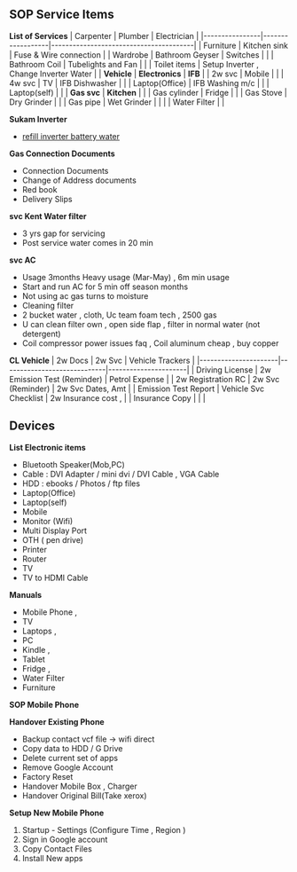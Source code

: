 ## SOP Service Items

**List of Services**
| Carpenter      | Plumber          |  Electrician                           |
|----------------|------------------|----------------------------------------|
| Furniture      | Kitchen sink     | Fuse & Wire connection                 |
| Wardrobe       | Bathroom Geyser  | Switches                               |
|                | Bathroom Coil    | Tubelights and Fan                     |
|                | Toilet items     | Setup Inverter , Change Inverter Water |
| **Vehicle**    | **Electronics**  | **IFB**                                |
| 2w svc         | Mobile           |                                        |
| 4w svc         | TV               | IFB Dishwasher                         |
|                | Laptop(Office)   | IFB Washing m/c                        |
|                | Laptop(self)     |                                        |
| **Gas svc**    | **Kitchen**      |                                        |
| Gas cylinder   | Fridge           |                                        |
| Gas Stove      | Dry Grinder      |                                        |
|  Gas pipe      | Wet Grinder      |                                        |
|                | Water Filter     |                                        |


**Sukam Inverter**
* [refill inverter battery water](https://youtu.be/GaNQqmKY5UE?si=ky1CyrInkHFl2MXH)

**Gas  Connection Documents**
- Connection Documents
- Change of Address documents
- Red book 
- Delivery Slips

**svc Kent Water filter**
- 3 yrs gap for servicing
- Post service water comes in 20 min 

**svc AC**
- Usage 3months Heavy usage (Mar-May) , 6m min usage
- Start and run AC for 5 min off season months
- Not using ac gas turns to moisture 
- Cleaning filter
- 2 bucket water , cloth, Uc team foam tech  , 2500 gas 
- U can clean filter own , open side flap , filter in normal water (not detergent)
- Coil compressor power issues faq , Coil aluminum cheap , buy copper

**CL Vehicle**
| 2w Docs              | 2w Svc                      | Vehicle Trackers     |
|----------------------|-----------------------------|----------------------|
| Driving License      | 2w Emission Test (Reminder) | Petrol Expense       |
| 2w Registration RC   | 2w Svc (Reminder)           | 2w Svc Dates, Amt    |
| Emission Test Report | Vehicle Svc Checklist       | 2w Insurance cost ,  |
| Insurance Copy       |                             |                      |


## Devices
**List Electronic items**
- Bluetooth Speaker(Mob,PC) 
- Cable : DVI Adapter / mini dvi /  DVI Cable , VGA Cable 
- HDD : ebooks / Photos / ftp files
- Laptop(Office) 
- Laptop(self)
- Mobile
- Monitor (Wifi) 
- Multi Display Port 
- OTH ( pen drive) 
- Printer 
- Router
- TV 
- TV to HDMI Cable

**Manuals**
- Mobile Phone , 
- TV
- Laptops ,  
- PC
- Kindle  , 
- Tablet
- Fridge , 
- Water Filter
- Furniture

**SOP Mobile Phone**

**Handover Existing Phone**
- Backup contact vcf file -> wifi direct 
- Copy data to HDD / G Drive
- Delete current set of apps 
- Remove Google Account  
- Factory Reset 
- Handover Mobile Box , Charger 
- Handover Original Bill(Take xerox)

**Setup New  Mobile Phone** 
1. Startup - Settings  (Configure Time , Region )
2. Sign in Google account 
3. Copy Contact Files
4. Install New apps 
